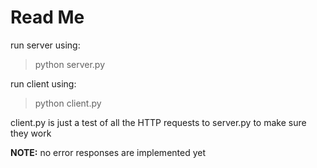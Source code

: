 # Read Me

run server using:

> python server.py

run client using:

> python client.py

client.py is just a test of all the HTTP requests to server.py to make sure they work 

**NOTE:** 
	no error responses are implemented yet
